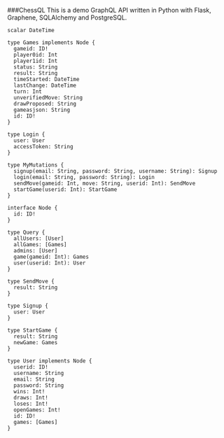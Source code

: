 ###ChessQL
This is a demo GraphQL API written in Python with Flask, Graphene, SQLAlchemy and PostgreSQL. 

```
scalar DateTime

type Games implements Node {
  gameid: ID!
  player0id: Int
  player1id: Int
  status: String
  result: String
  timeStarted: DateTime
  lastChange: DateTime
  turn: Int
  unverifiedMove: String
  drawProposed: String
  gameasjson: String
  id: ID!
}

type Login {
  user: User
  accessToken: String
}

type MyMutations {
  signup(email: String, password: String, username: String): Signup
  login(email: String, password: String): Login
  sendMove(gameid: Int, move: String, userid: Int): SendMove
  startGame(userid: Int): StartGame
}

interface Node {
  id: ID!
}

type Query {
  allUsers: [User]
  allGames: [Games]
  admins: [User]
  game(gameid: Int): Games
  user(userid: Int): User
}

type SendMove {
  result: String
}

type Signup {
  user: User
}

type StartGame {
  result: String
  newGame: Games
}

type User implements Node {
  userid: ID!
  username: String
  email: String
  password: String
  wins: Int!
  draws: Int!
  loses: Int!
  openGames: Int!
  id: ID!
  games: [Games]
}
```
<!-- This GraphQLServer is written in Kotlin. It has a PostgreSQL database combined with a Redis cache. It uses "graphql-kotlin-spring-server" a handy library which turns Kotlin functions straight into GraphQL queries, mutations and subscriptions.

Further info: https://opensource.expediagroup.com/graphql-kotlin/docs/server/spring-server/spring-overview/

When starting the server the current schema is printed. Use registerUser and loginUser mutations and queries to get a JsonWebToken, which needs to be added to Authorization header in all other queries and mutations.

To use this server, first fire up the docker-compose: (make sure its installed of course.) -->